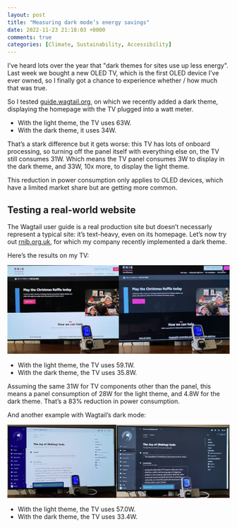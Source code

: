 ```yaml
---
layout: post
title: "Measuring dark mode’s energy savings"
date: 2022-11-23 21:18:03 +0000
comments: true
categories: [Climate, Sustainability, Accessibility]
---
```


I’ve heard lots over the year that "dark themes for sites use up less energy". Last week we bought a new OLED TV, which is the first OLED device I’ve ever owned, so I finally got a chance to experience whether / how much that was true.

<!-- more -->

So I tested [guide.wagtail.org](https://guide.wagtail.org/en-latest/), on which we recently added a dark theme, displaying the homepage with the TV plugged into a watt meter.

- With the light theme, the TV uses 63W.
- With the dark theme, it uses 34W.

That’s a stark difference but it gets worse: this TV has lots of onboard processing, so turning off the panel itself with everything else on, the TV still consumes 31W. Which means the TV panel consumes 3W to display in the dark theme, and 33W, 10x more, to display the light theme.

This reduction in power consumption only applies to OLED devices, which have a limited market share but are getting more common.

## Testing a real-world website

The Wagtail user guide is a real production site but doesn’t necessarly represent a typical site: it’s text-heavy, even on its homepage. Let’s now try out [rnib.org.uk](https://www.rnib.org.uk/), for which my company recently implemented a dark theme.

Here’s the results on my TV:

![Side-by-side shots of the RNIB website with a power meter in front. On the left is a light theme where the power meter says 59.1. On the right dark theme and the power meter says 35.8](/images/blog/measuring-dark-mode-energy-savings/rnib-oled-energy.jpg)

- With the light theme, the TV uses 59.1W.
- With the dark theme, the TV uses 35.8W.

Assuming the  same 31W for TV components other than the panel, this means a panel consumption of 28W for the light theme, and 4.8W for the dark theme. That’s a 83% reduction in power consumption.

And another example with Wagtail’s dark mode:

![Side-by-side shots of Wagtail in light and dark mode](/images/blog/measuring-dark-mode-energy-savings/energy-usage-dark-mode-wagtail.jpg)

- With the light theme, the TV uses 57.0W.
- With the dark theme, the TV uses 33.4W.
